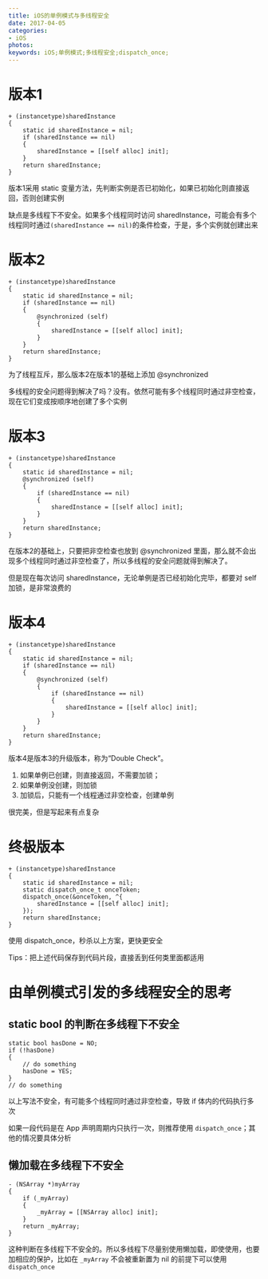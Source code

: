 ```yaml
---
title: iOS的单例模式与多线程安全
date: 2017-04-05
categories:
- iOS
photos: 
keywords: iOS;单例模式;多线程安全;dispatch_once;
---
```


# 版本1

```objc
+ (instancetype)sharedInstance
{
    static id sharedInstance = nil;
    if (sharedInstance == nil)
    {
        sharedInstance = [[self alloc] init];
    }
    return sharedInstance;
}
```

版本1采用 static 变量方法，先判断实例是否已初始化，如果已初始化则直接返回，否则创建实例

缺点是多线程下不安全。如果多个线程同时访问 sharedInstance，可能会有多个线程同时通过`(sharedInstance == nil)`的条件检查，于是，多个实例就创建出来

# 版本2

```objc
+ (instancetype)sharedInstance
{
    static id sharedInstance = nil;
    if (sharedInstance == nil)
    {
        @synchronized (self) 
        {
            sharedInstance = [[self alloc] init];
        }
    }
    return sharedInstance;
}
```

为了线程互斥，那么版本2在版本1的基础上添加 @synchronized

多线程的安全问题得到解决了吗？没有。依然可能有多个线程同时通过非空检查，现在它们变成按顺序地创建了多个实例

# 版本3

```objc
+ (instancetype)sharedInstance
{
    static id sharedInstance = nil;
    @synchronized (self)
    {
        if (sharedInstance == nil)
        {
            sharedInstance = [[self alloc] init];
        }
    }
    return sharedInstance;
}
```

在版本2的基础上，只要把非空检查也放到 @synchronized 里面，那么就不会出现多个线程同时通过非空检查了，所以多线程的安全问题就得到解决了。

但是现在每次访问 sharedInstance，无论单例是否已经初始化完毕，都要对 self 加锁，是非常浪费的

# 版本4

```objc
+ (instancetype)sharedInstance
{
    static id sharedInstance = nil;
    if (sharedInstance == nil)
    {
        @synchronized (self)
        {
            if (sharedInstance == nil)
            {
                sharedInstance = [[self alloc] init];
            }
        }
    }
    return sharedInstance;
}
```

版本4是版本3的升级版本，称为“Double Check”。

1. 如果单例已创建，则直接返回，不需要加锁；
2. 如果单例没创建，则加锁
3. 加锁后，只能有一个线程通过非空检查，创建单例

很完美，但是写起来有点复杂

# 终极版本

```objc
+ (instancetype)sharedInstance
{
    static id sharedInstance = nil;
    static dispatch_once_t onceToken;
    dispatch_once(&onceToken, ^{
        sharedInstance = [[self alloc] init];
    });
    return sharedInstance;
}
```

使用 dispatch_once，秒杀以上方案，更快更安全

Tips：把上述代码保存到代码片段，直接丢到任何类里面都适用

# 由单例模式引发的多线程安全的思考
## static bool 的判断在多线程下不安全

```objc
static bool hasDone = NO;
if (!hasDone)
{
    // do something
    hasDone = YES;
}
// do something
```

以上写法不安全，有可能多个线程同时通过非空检查，导致 if 体内的代码执行多次

如果一段代码是在 App 声明周期内只执行一次，则推荐使用 `dispatch_once`；其他的情况要具体分析

## 懒加载在多线程下不安全

```objc
- (NSArray *)myArray
{
    if (_myArray)
    {
        _myArray = [[NSArray alloc] init];
    }
    return _myArray;
}
```

这种判断在多线程下不安全的。所以多线程下尽量别使用懒加载，即使使用，也要加相应的保护，比如在 `_myArray` 不会被重新置为 nil 的前提下可以使用 `dispatch_once`